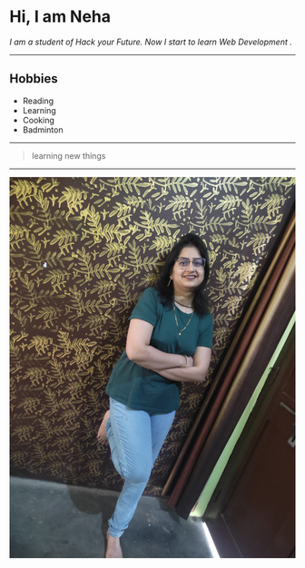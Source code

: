 # Hi, I am Neha

_I am a student of Hack your Future. Now I start to learn Web Development ._

---

## Hobbies

- Reading
- Learning
- Cooking
- Badminton

---

> learning new things

---

![N Solid](img/Neha.jpg)
